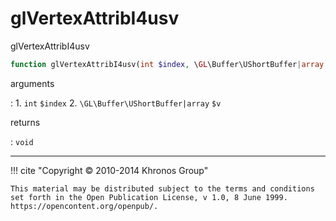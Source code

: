 # glVertexAttribI4usv
glVertexAttribI4usv

```php
function glVertexAttribI4usv(int $index, \GL\Buffer\UShortBuffer|array $v) : void
```

arguments

:    1. `int` `$index` 
    2. `\GL\Buffer\UShortBuffer|array` `$v` 

returns

:    `void` 

---
     

!!! cite "Copyright © 2010-2014 Khronos Group"

    This material may be distributed subject to the terms and conditions set forth in the Open Publication License, v 1.0, 8 June 1999. https://opencontent.org/openpub/.